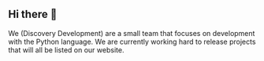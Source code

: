 ## Hi there 👋

We (Discovery Development) are a small team that focuses on development with the Python language. We are currently working hard to release projects that will all be listed on our website.
